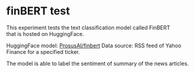 # finBERT test

This experiment tests the text classification model called FinBERT\
that is hosted on HuggingFace.

HuggingFace model: [ProsusAI/finbert](https://huggingface.co/ProsusAI/finbert)
Data source: RSS feed of Yahoo Finance for a specified ticker.

The model is able to label the sentiment of summary of the news articles.
